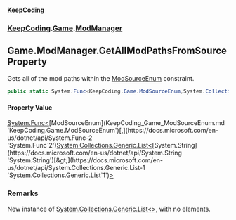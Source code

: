 #### [KeepCoding](index.md 'index')
### [KeepCoding](KeepCoding.md 'KeepCoding').[Game](KeepCoding_Game.md 'KeepCoding.Game').[ModManager](KeepCoding_Game_ModManager.md 'KeepCoding.Game.ModManager')
## Game.ModManager.GetAllModPathsFromSource Property
Gets all of the mod paths within the [ModSourceEnum](KeepCoding_Game_ModSourceEnum.md 'KeepCoding.Game.ModSourceEnum') constraint.  
```csharp
public static System.Func<KeepCoding.Game.ModSourceEnum,System.Collections.Generic.List<string>> GetAllModPathsFromSource { get; }
```
#### Property Value
[System.Func&lt;](https://docs.microsoft.com/en-us/dotnet/api/System.Func-2 'System.Func`2')[ModSourceEnum](KeepCoding_Game_ModSourceEnum.md 'KeepCoding.Game.ModSourceEnum')[,](https://docs.microsoft.com/en-us/dotnet/api/System.Func-2 'System.Func`2')[System.Collections.Generic.List&lt;](https://docs.microsoft.com/en-us/dotnet/api/System.Collections.Generic.List-1 'System.Collections.Generic.List`1')[System.String](https://docs.microsoft.com/en-us/dotnet/api/System.String 'System.String')[&gt;](https://docs.microsoft.com/en-us/dotnet/api/System.Collections.Generic.List-1 'System.Collections.Generic.List`1')[&gt;](https://docs.microsoft.com/en-us/dotnet/api/System.Func-2 'System.Func`2')
### Remarks
New instance of [System.Collections.Generic.List&lt;&gt;](https://docs.microsoft.com/en-us/dotnet/api/System.Collections.Generic.List-1 'System.Collections.Generic.List`1'), with no elements.  
